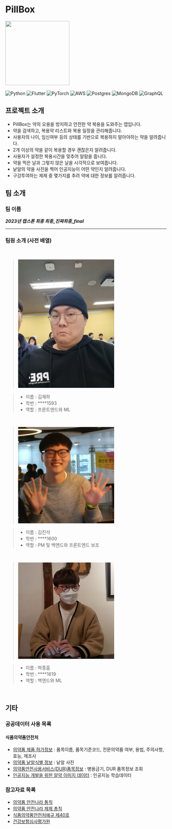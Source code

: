 # PillBox

<img width=200px height=200px src="https://github.com/kookmin-sw/capstone-2023-43/blob/main/docs/images/PillBox%20icon.jpg?raw=true">

![Python](https://img.shields.io/badge/python-3670A0?style=for-the-badge&logo=python&logoColor=ffdd54) ![Flutter](https://img.shields.io/badge/Flutter-%2302569B.svg?style=for-the-badge&logo=Flutter&logoColor=white) ![PyTorch](https://img.shields.io/badge/PyTorch-%23EE4C2C.svg?style=for-the-badge&logo=PyTorch&logoColor=white) ![AWS](https://img.shields.io/badge/AWS-%23FF9900.svg?style=for-the-badge&logo=amazon-aws&logoColor=white) ![Postgres](https://img.shields.io/badge/postgres-%23316192.svg?style=for-the-badge&logo=postgresql&logoColor=white) ![MongoDB](https://img.shields.io/badge/MongoDB-%234ea94b.svg?style=for-the-badge&logo=mongodb&logoColor=white) ![GraphQL](https://img.shields.io/badge/-GraphQL-E10098?style=for-the-badge&logo=graphql&logoColor=white)

## 프로젝트 소개

* PillBox는 약의 오용을 방지하고 안전한 약 복용을 도와주는 앱입니다.
* 약을 검색하고, 복용약 리스트와 복용 일정을 관리해줍니다.
* 사용자의 나이, 임신여부 등의 상태를 기반으로 복용하지 말아야하는 약을 알려줍니다.
* 2개 이상의 약을 같이 복용할 경우 괜찮은지 알려줍니다.
* 사용자가 설정한 복용시간을 맞추어 알람을 줍니다.
* 약을 먹은 날과 그렇지 않은 날을 시각적으로 보여줍니다.
* 낱알의 약을 사진을 찍어 인공지능이 어떤 약인지 알려줍니다.
* 구강투여하는 제제 중 몇가지를 추려 약에 대한 정보를 알려줍니다.

## 팀 소개

### 팀 이름

_**2023년 캡스톤 최종 최종_진짜최종_final**_
___

### 팀원 소개 (사전 배열)

<br/>

><img width=300px height=400px src="./docs/images/김재하사진.jpg" alt = "김재하의 사진">

>* 이름 : 김재하
>* 학번 : ****1593
>* 역할 : 프론트엔드와 ML

<br/>

><img width=300px height=300px src="./docs/images/김진석사진.jpg"/>

>* 이름 : 김진석
>* 학번 : ****1600
>* 역할 : PM 및 백엔드와 프론트엔드 보조

<br/>

><img width=300px height=300px src="./docs/images/박종흠사진.jpg" alt = "박종흠의 사진">

>* 이름 : 박종흠
>* 학번 : ****1619
>* 역할 : 백엔드와 ML

<br/>

## 기타

### 공공데이터 사용 목록

#### 식품의약품안전처

* [의약품 제품 허가정보](https://www.data.go.kr/tcs/dss/selectApiDataDetailView.do?publicDataPk=15095677) : 품목이름, 품목기준코드, 전문의약품 여부, 용법, 주의사항, 효능, 제조사
* [의약품 낱알식별 정보](https://www.data.go.kr/data/15057639/openapi.do) : 낱알 사진
* [의약품안전사용서비스(DUR)품목정보](https://www.data.go.kr/data/15059486/openapi.do) : 병용금기, DUR 품목정보 조회
* [인공지능 개발을 위한 알약 이미지 데이터](https://www.data.go.kr/data/15112582/fileData.do) : 인공지능 학습데이터

### 참고자료 목록

* [의약품 안전나라 통칙](https://nedrug.mfds.go.kr/pbp/CCEKP11/selectPopupList?phcpaLclasCode=EKP1)
* [의약품 안전나라 제제 총칙](https://nedrug.mfds.go.kr/pbp/CCEKP12/selectPopupList?phcpaLclasCode=EKP2)
* [식품의약품안전처예규 제40호](https://www.law.go.kr/LSW/admRulInfoP.do?admRulSeq=2000000023507#AJAX)
* [건강보험심사평가원](https://www.hira.or.kr/ra/medi/form.do?pgmid=HIRAA030029000000)
